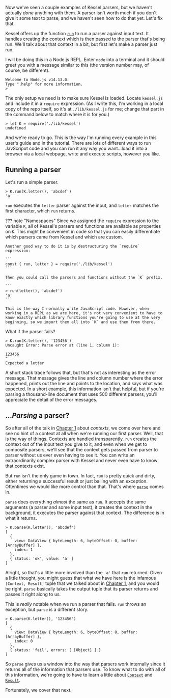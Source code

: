 <!--
 Copyright (c) 2020 Thomas J. Otterson
 
 This software is released under the MIT License.
 https://opensource.org/licenses/MIT
-->

Now we've seen a couple examples of Kessel parsers, but we haven't actually *done* anything with them. A parser isn't worth much if you don't give it some text to parse, and we haven't seen how to do that yet. Let's fix that.

Kessel offers up the function [`run`](../tools/parse.md) to run a parser against input text. It handles creating the context which is then passed to the parser that's being run. We'll talk about that context in a bit, but first let's make a parser just run.

I will be doing this in a Node.js REPL. Enter `node` into a terminal and it should greet you with a message similar to this (the version number may, of course, be different).

```
Welcome to Node.js v14.13.0.
Type ".help" for more information.
>
```

The only setup we need is to make sure Kessel is loaded. Locate `kessel.js` and include it in a `require` expression. (As I write this, I'm working in a local copy of the repo itself, so it's at `./lib/kessel.js` for me; change that part in the command below to match where it is for you.)

```
> let K = require('./lib/kessel')
undefined
```

And we're ready to go. This is the way I'm running every example in this user's guide and in the tutorial. There are lots of different ways to run JavScripot code and you can run it any way you want...load it into a browser via a local webpage, write and execute scripts, however you like.

## Running a parser

Let's run a simple parser.

```
> K.run(K.letter(), 'abcdef')
'a'
```

`run` executes the `letter` parser against the input, and `letter` matches the first character, which `run` returns.

??? note "Namespaces"
    Since we assigned the `require` expression to the variable `K`, all of Kessel's parsers and functions are available as properties on `K`. This might be convenient in code so that you can easily differentiate which parsers came from Kessel and which are custom.

    Another good way to do it is by destructuring the `require` expression:

    ```
    const { run, letter } = require('./lib/kessel')
    ```

    Then you could call the parsers and functions without the `K` prefix.

    ```
    > run(letter(), 'abcdef')
    'a'
    ```

    This is the way I normally write JavaScript code. However, when working in a REPL as we are here, it's not very convenient to have to know exactly which library functions you're going to use at the very beginning, so we import them all into `K` and use them from there.

What if the parser fails?

```
> K.run(K.letter(), '123456')
Uncaught Error: Parse error at (line 1, column 1):

123456
^
Expected a letter
```

A short stack trace follows that, but that's not as interesting as the error message. That message gives the line and column number where the error happened, prints out the line and points to the location, and says what was expected. In a short example, this information isn't that helpful, but if you're parsing a thousand-line document that uses 500 different parsers, you'll appreciate the detail of the error messages.

## ...*Parsing* a parser?

So after all of the talk in [Chapter 1](ch-01.md) about *contexts*, we come over here and see no hint of a context at all when we're running our first parser. Well, that is the way of things. Contexts are handled transparently. `run` creates the context out of the input text you give to it, and even when we get to composite parsers, we'll see that the context gets passed from parser to parser without us ever even having to see it. You can write an extraordinarily complex parser with Kessel and never even have to know that contexts exist.

But `run` isn't the only game in town. In fact, `run` is pretty quick and dirty, either returning a successful result or just bailing with an exception. Oftentimes we would like more control than that. That's where [`parse`](../tools/parse.md) comes in.

`parse` does everything *almost* the same as `run`. It accepts the same arguments (a parser and some input text), it creates the context in the background, it executes the parser against that context. The difference is in what it returns.

```
> K.parse(K.letter(), 'abcdef')
[
  {
    view: DataView { byteLength: 6, byteOffset: 0, buffer: [ArrayBuffer] },
    index: 1
  },
  { status: 'ok', value: 'a' }
]
```

Alright, so that's a little more involved than the `'a'` that `run` returned. Given a little thought, you might guess that what we have here is the infamous `[Context, Result]` tuple that we talked about in [Chapter 1](ch-01.md), and you would be right. `parse` basically takes the output tuple that its parser returns and passes it right along to us.

This is *really* notable when we run a parser that fails. `run` throws an exception, but `parse` is a different story.

```
> K.parse(K.letter(), '123456')
[
  {
    view: DataView { byteLength: 6, byteOffset: 0, buffer: [ArrayBuffer] },
    index: 0
  },
  { status: 'fail', errors: [ [Object] ] }
]
```

So `parse` gives us a window into the way that parsers work internally since it returns all of the information that parsers use. To know what to do with all of this information, we're going to have to learn a little about [`Context`](../types/context.md) and [`Result`](../types/result.md).

Fortunately, we cover that next.